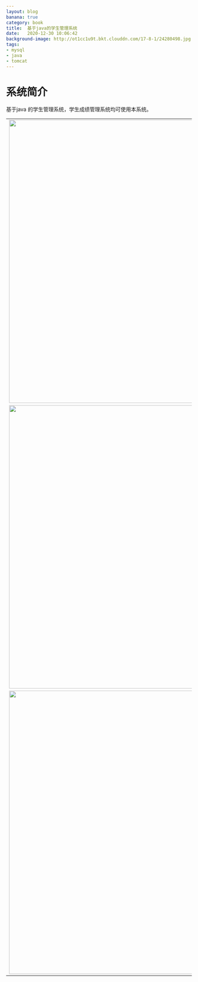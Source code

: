 ```yaml
---
layout: blog
banana: true
category: book
title:  基于java的学生管理系统
date:   2020-12-30 10:06:42
background-image: http://ot1cc1u9t.bkt.clouddn.com/17-8-1/24280498.jpg
tags:
- mysql
- java
- tomcat
---
```

#  系统简介
基于java 的学生管理系统，学生成绩管理系统均可使用本系统。

<table border="0px">
    <tr>
        <td><img width="1024" height="768" src="https://gitee.com/houzhanwu/picgo_images/raw/master/%E5%AD%A6%E7%94%9F%E6%88%90%E7%BB%A9%E7%AE%A1%E7%90%86%E7%B3%BB%E7%BB%9F/1.png"/></td>
    </tr>
	<tr>
	 <td><img width="1024" height="768" src="https://gitee.com/houzhanwu/picgo_images/raw/master/%E5%AD%A6%E7%94%9F%E6%88%90%E7%BB%A9%E7%AE%A1%E7%90%86%E7%B3%BB%E7%BB%9F/3.png"/></td>
    </tr>
	<tr>
		<td><img width="1024" height="768" src="https://gitee.com/houzhanwu/picgo_images/raw/master/%E5%AD%A6%E7%94%9F%E6%88%90%E7%BB%A9%E7%AE%A1%E7%90%86%E7%B3%BB%E7%BB%9F/4.png"/></td>
    </tr>
</table>